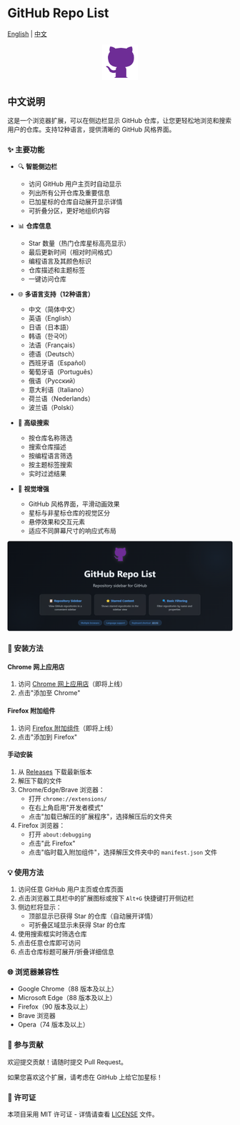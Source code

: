 # GitHub Repo List

[English](README.md) | [中文](README.zh.md)

<p align="center">
  <img src="icons/icon128.png" alt="Logo" width="80" height="80">
</p>

## 中文说明

这是一个浏览器扩展，可以在侧边栏显示 GitHub 仓库，让您更轻松地浏览和搜索用户的仓库。支持12种语言，提供清晰的 GitHub 风格界面。


### ✨ 主要功能

- 🔍 **智能侧边栏**
  - 访问 GitHub 用户主页时自动显示
  - 列出所有公开仓库及重要信息
  - 已加星标的仓库自动展开显示详情
  - 可折叠分区，更好地组织内容

- 📊 **仓库信息**
  - Star 数量（热门仓库星标高亮显示）
  - 最后更新时间（相对时间格式）
  - 编程语言及其颜色标识
  - 仓库描述和主题标签
  - 一键访问仓库

- 🌐 **多语言支持（12种语言）**
  - 中文（简体中文）
  - 英语（English）
  - 日语（日本語）
  - 韩语（한국어）
  - 法语（Français）
  - 德语（Deutsch）
  - 西班牙语（Español）
  - 葡萄牙语（Português）
  - 俄语（Русский）
  - 意大利语（Italiano）
  - 荷兰语（Nederlands）
  - 波兰语（Polski）

- 🔎 **高级搜索**
  - 按仓库名称筛选
  - 搜索仓库描述
  - 按编程语言筛选
  - 按主题标签搜索
  - 实时过滤结果

- 🎨 **视觉增强**
  - GitHub 风格界面，平滑动画效果
  - 星标与非星标仓库的视觉区分
  - 悬停效果和交互元素
  - 适应不同屏幕尺寸的响应式布局

<p align="center">
  <img src="screenshots/promo-large.png" alt="Preview" width="640">
</p>

### 🚀 安装方法

#### Chrome 网上应用店
1. 访问 [Chrome 网上应用店](https://chrome.google.com/webstore/detail/[extension-id])（即将上线）
2. 点击"添加至 Chrome"

#### Firefox 附加组件
1. 访问 [Firefox 附加组件](https://addons.mozilla.org/firefox/addon/[addon-id])（即将上线）
2. 点击"添加到 Firefox"

#### 手动安装
1. 从 [Releases](https://github.com/shalom-lab/repo-list/releases) 下载最新版本
2. 解压下载的文件
3. Chrome/Edge/Brave 浏览器：
   - 打开 `chrome://extensions/`
   - 在右上角启用"开发者模式"
   - 点击"加载已解压的扩展程序"，选择解压后的文件夹
4. Firefox 浏览器：
   - 打开 `about:debugging`
   - 点击"此 Firefox"
   - 点击"临时载入附加组件"，选择解压文件夹中的 `manifest.json` 文件

### 💡 使用方法

1. 访问任意 GitHub 用户主页或仓库页面
2. 点击浏览器工具栏中的扩展图标或按下 `Alt+G` 快捷键打开侧边栏
3. 侧边栏将显示：
   - 顶部显示已获得 Star 的仓库（自动展开详情）
   - 可折叠区域显示未获得 Star 的仓库
4. 使用搜索框实时筛选仓库
5. 点击任意仓库即可访问
6. 点击仓库标题可展开/折叠详细信息

### 🌐 浏览器兼容性

- Google Chrome（88 版本及以上）
- Microsoft Edge（88 版本及以上）
- Firefox（90 版本及以上）
- Brave 浏览器
- Opera（74 版本及以上）

### 🤝 参与贡献

欢迎提交贡献！请随时提交 Pull Request。

如果您喜欢这个扩展，请考虑在 GitHub 上给它加星标！

### 📄 许可证

本项目采用 MIT 许可证 - 详情请查看 [LICENSE](LICENSE) 文件。 